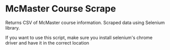 # McMaster Course Scrape

Returns CSV of McMaster course information.
Scraped data using Selenium library.

If you want to use this script, make sure you install selenium's chrome driver and have it in the correct location
